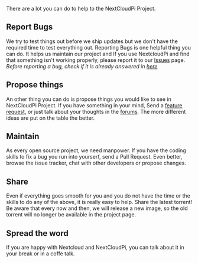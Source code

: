 There are a lot you can do to help to the NextCloudPi Project.

## Report Bugs
We try to test things out before we ship updates but we don't have the required time to test everything out. Reporting Bugs is one helpful thing you can do. It helps us maintain our project and  If you use NextcloudPi and find that something isn't working properly, please report it to our [Issues](https://github.com/nextcloud/nextcloudpi/issues) page. *Before reporting a bug, check if it is already answered in [here](https://github.com/nextcloud/nextcloudpi/issues?utf8=%E2%9C%93&q=%20label:question%20)*

## Propose things
An other thing you can do is propose things you would like to see in NextCloudPi Project. If you have something in your mind, Send a [feature request](https://github.com/nextcloud/nextcloudpi/issues?utf8=%E2%9C%93&q=label:%22feature%20request%22%20), or just talk about your thoughts in the [forums](https://help.nextcloud.com/c/support/appliances-docker-snappy-vm). The more different ideas are put on the table the better.

## Maintain 
As every open source project, we need manpower. If you have the coding skills to fix a bug you run into yourserf, send a Pull Request. Even better, browse the issue tracker, chat with other developers or propose changes.

## Share
Even if everything goes smooth for you and you do not have the time or the skills to do any of the above, it is really easy to help. Share the latest torrent! Be aware that every now and then, we will release a new image, so the old torrent will no longer be available in the project page.

## Spread the word
If you are happy with Nextcloud and NextCloudPi, you can talk about it in your break or in a coffe talk.